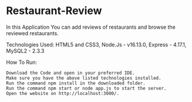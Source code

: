 # Restaurant-Review

In this Application You can add reviews of restaurants and browse the reviewed restaurants.

Technologies Used:  HTML5 and CSS3, Node.Js - v16.13.0, Express - 4.17.1, MySQL2 - 2.3.3 

How To Run:

    Download the Code and open in your preferred IDE.
    Make sure you have the above listed technologies installed.
    Run the command npm install in the downloaded folder.
    Run the command npm start or node app.js to start the server.
    Open the website on http://localhost:3000/.
